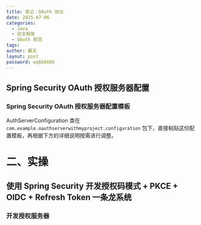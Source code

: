 ```yaml
---
title: 笔记：OAuth 协议
date: 2025-07-06
categories:
  - Java
  - 安全框架
  - OAuth 规范
tags: 
author: 霸天
layout: post
password: wq666666
---
```

## Spring Security OAuth 授权服务器配置

### Spring Security OAuth 授权服务器配置模板

AuthServerConfiguration 类在 `com.example.oauthserverwithmyproject.configuration` 包下，直接粘贴这份配置模板，再根据下方的详细说明按需进行调整。








# 二、实操

## 使用 Spring Security 开发授权码模式 + PKCE + OIDC + Refresh Token 一条龙系统

### 开发授权服务器









































